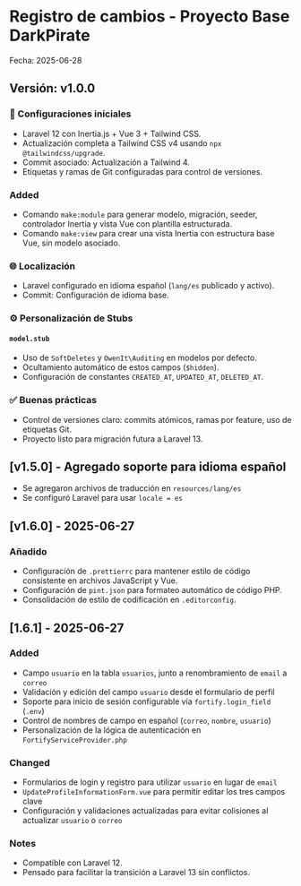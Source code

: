 # Registro de cambios - Proyecto Base DarkPirate

Fecha: 2025-06-28

## Versión: v1.0.0

### 🔧 Configuraciones iniciales

- Laravel 12 con Inertia.js + Vue 3 + Tailwind CSS.
- Actualización completa a Tailwind CSS v4 usando `npx @tailwindcss/upgrade`.
- Commit asociado: Actualización a Tailwind 4.
- Etiquetas y ramas de Git configuradas para control de versiones.

### Added

- Comando `make:module` para generar modelo, migración, seeder, controlador Inertia y vista Vue con plantilla estructurada.
- Comando `make:view` para crear una vista Inertia con estructura base Vue, sin modelo asociado.

### 🌐 Localización

- Laravel configurado en idioma español (`lang/es` publicado y activo).
- Commit: Configuración de idioma base.

### ⚙️ Personalización de Stubs

#### `model.stub`

- Uso de `SoftDeletes` y `OwenIt\Auditing` en modelos por defecto.
- Ocultamiento automático de estos campos (`$hidden`).
- Configuración de constantes `CREATED_AT`, `UPDATED_AT`, `DELETED_AT`.

### ✅ Buenas prácticas

- Control de versiones claro: commits atómicos, ramas por feature, uso de etiquetas Git.
- Proyecto listo para migración futura a Laravel 13.

## [v1.5.0] - Agregado soporte para idioma español
- Se agregaron archivos de traducción en `resources/lang/es`
- Se configuró Laravel para usar `locale = es`

## [v1.6.0] - 2025-06-27
### Añadido
- Configuración de `.prettierrc` para mantener estilo de código consistente en archivos JavaScript y Vue.
- Configuración de `pint.json` para formateo automático de código PHP.
- Consolidación de estilo de codificación en `.editorconfig`.

## [1.6.1] - 2025-06-27

### Added
- Campo `usuario` en la tabla `usuarios`, junto a renombramiento de `email` a `correo`
- Validación y edición del campo `usuario` desde el formulario de perfil
- Soporte para inicio de sesión configurable vía `fortify.login_field` (`.env`)
- Control de nombres de campo en español (`correo`, `nombre`, `usuario`)
- Personalización de la lógica de autenticación en `FortifyServiceProvider.php`

### Changed
- Formularios de login y registro para utilizar `usuario` en lugar de `email`
- `UpdateProfileInformationForm.vue` para permitir editar los tres campos clave
- Configuración y validaciones actualizadas para evitar colisiones al actualizar `usuario` o `correo`

### Notes
- Compatible con Laravel 12.
- Pensado para facilitar la transición a Laravel 13 sin conflictos.

